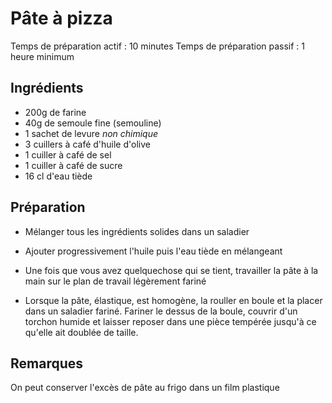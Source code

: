 Pâte à pizza
============

Temps de préparation actif : 10 minutes
Temps de préparation passif : 1 heure minimum

Ingrédients
-----------

- 200g de farine
- 40g de semoule fine (semouline)
- 1 sachet de levure *non chimique*
- 3 cuillers à café d'huile d'olive
- 1 cuiller à café de sel
- 1 cuiller à café de sucre
- 16 cl d'eau tiède

Préparation
-----------

* Mélanger tous les ingrédients solides dans un saladier

* Ajouter progressivement l'huile puis l'eau tiède en mélangeant

* Une fois que vous avez quelquechose qui se tient, travailler la pâte
à la main sur le plan de travail légèrement fariné

* Lorsque la pâte, élastique, est homogène, la rouller en boule et la
placer dans un saladier fariné. Fariner le dessus de la boule, couvrir
d'un torchon humide et laisser reposer dans une pièce tempérée jusqu'à
ce qu'elle ait doublée de taille.

Remarques
---------

On peut conserver l'excès de pâte au frigo dans un film plastique

